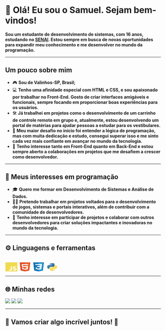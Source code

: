 # 👋 Olá! Eu sou o Samuel. Sejam bem-vindos! 

**Sou um estudante de desenvolvimento de sistemas, com 16 anos, estudando no [SENAI](https://www.portaldaindustria.com.br/senai/). Estou sempre em busca de novas oportunidades para expandir meu conhecimento e me desenvolver no mundo da programação.**

---

## Um pouco sobre mim 
* 🎮 **Sou de Valinhos-SP, Brasil;**
* 💻 **Tenho uma afinidade especial com HTML e CSS, e sou apaixonado por trabalhar no Front-End. Gosto de criar interfaces amigáveis e funcionais, sempre focando em proporcionar boas experiências para os usuários.**
* 🛠 **Já trabalhei em projetos como o desenvolvimento de um carrinho de controle remoto em grupo e, atualmente, estou desenvolvendo um portal de matérias para ajudar pessoas a estudar para os vestibulares.**
* 🎯 **Meu maior desafio no início foi entender a lógica de programação, mas com muita dedicação e estudo, consegui superar isso e me sinto cada vez mais confiante em avançar no mundo da tecnologia.**
* 🤝 **Tenho interesse tanto em Front-End quanto em Back-End e estou sempre aberto a colaborações em projetos que me desafiem a crescer como desenvolvedor.**

---

## 🎯 Meus interesses em programação
* 🎓 **Quero me formar em Desenvolvimento de Sistemas e Análise de Dados.**
* 🧑‍💻 **Pretendo trabalhar em projetos voltados para o desenvolvimento de jogos, sistemas e portais interativos, além de contribuir com a comunidade de desenvolvedores.**
* 🚀 **Tenho interesse em participar de projetos e colaborar com outros desenvolvedores para criar soluções impactantes e inovadoras no mundo da tecnologia.**

---

## ⚙️ Linguagens e ferramentas
<div style="display: inline_block"><br>
  <img align="center" alt="Samuel-Js" height="30" width="40" src="https://raw.githubusercontent.com/devicons/devicon/master/icons/javascript/javascript-plain.svg">
  <img align="center" alt="Samuel-HTML" height="30" width="40" src="https://raw.githubusercontent.com/devicons/devicon/master/icons/html5/html5-original.svg">
  <img align="center" alt="Samuel-CSS" height="30" width="40" src="https://raw.githubusercontent.com/devicons/devicon/master/icons/css3/css3-original.svg">
  <img align="center" alt="Samuel-Python" height="30" width="40" src="https://raw.githubusercontent.com/devicons/devicon/master/icons/python/python-original.svg">
</div>

---

## 🌐 Minhas redes
<div> 
  <a href="https://www.instagram.com/s.brag4?igsh=eXh3cXVkMXg2dHN3" target="_blank"><img src="https://img.shields.io/badge/-Instagram-%23E4405F?style=for-the-badge&logo=instagram&logoColor=white" target="_blank"></a>
  <a href = "mailto:samuelbraga.tds2.senai@gmail.com"><img src="https://img.shields.io/badge/-Gmail-%23333?style=for-the-badge&logo=gmail&logoColor=white" target="_blank"></a>
  <a href="https://www.linkedin.com/in/samuelbrag4" target="_blank"><img src="https://img.shields.io/badge/-LinkedIn-%230077B5?style=for-the-badge&logo=linkedin&logoColor=white" target="_blank"></a>  
</div>

---

## **💬 Vamos criar algo incrível juntos!** 🚀

